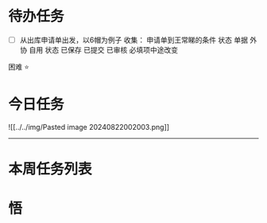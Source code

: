 # 待办任务
- [ ] 从出库申请单出发，以6帽为例子
收集：
申请单到王常睇的条件
状态
单据 外协 自用
状态 已保存 已提交 已审核
必填项中途改变

困难
⭐

# 今日任务

![[../../img/Pasted image 20240822002003.png]]




------
# 本周任务列表



# 悟